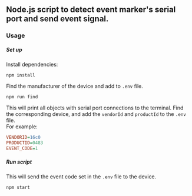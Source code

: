 ## Node.js script to detect event marker's serial port and send event signal.

### Usage
##### Set up
Install dependencies:
```shell
npm install
```
Find the manufacturer of the device and add to `.env` file.
```shell
npm run find
```
This will print all objects with serial port connections to the terminal. Find the corresponding device, and add the `vendorId` and `productId` to the `.env` file.  
For example:
```ini
VENDORID=16c0
PRODUCTID=0483
EVENT_CODE=1
```
##### Run script  
This will send the event code set in the `.env` file to the device.

```shell
npm start
```
